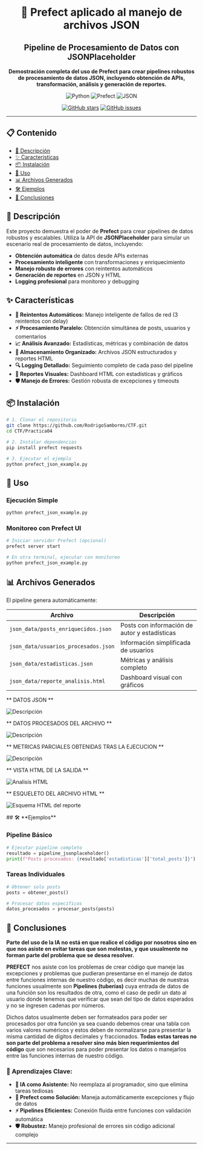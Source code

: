 <div align="center">

# 🚀 **Prefect aplicado al manejo de archivos JSON**

## **Pipeline de Procesamiento de Datos con JSONPlaceholder**

**Demostración completa del uso de Prefect para crear pipelines robustos de procesamiento de datos JSON, incluyendo obtención de APIs, transformación, análisis y generación de reportes.**

![Python](https://img.shields.io/badge/Python-3.8+-blue?style=for-the-badge&logo=python&logoColor=white)
![Prefect](https://img.shields.io/badge/Prefect-2.0+-green?style=for-the-badge&logo=prefect&logoColor=white)
![JSON](https://img.shields.io/badge/JSON-Processing-orange?style=for-the-badge&logo=json&logoColor=white)

[![GitHub stars](https://img.shields.io/github/stars/RodrigoSamborms/CTF)](https://github.com/RodrigoSamborms/CTF/stargazers)
[![GitHub issues](https://img.shields.io/github/issues/RodrigoSamborms/CTF)](https://github.com/RodrigoSamborms/CTF/issues)

</div>

---

## 📋 **Contenido**
- [🎯 Descripción](#-descripción)
- [✨ Características](#-características)
- [📦 Instalación](#-instalación)
- [🚀 Uso](#-uso)
- [📊 Archivos Generados](#-archivos-generados)
- [🛠️ Ejemplos](#️-ejemplos)
- [📝 Conclusiones](#-conclusiones)

## 🎯 **Descripción**

Este proyecto demuestra el poder de **Prefect** para crear pipelines de datos robustos y escalables. Utiliza la API de **JSONPlaceholder** para simular un escenario real de procesamiento de datos, incluyendo:

- **Obtención automática** de datos desde APIs externas
- **Procesamiento inteligente** con transformaciones y enriquecimiento
- **Manejo robusto de errores** con reintentos automáticos
- **Generación de reportes** en JSON y HTML
- **Logging profesional** para monitoreo y debugging

## ✨ **Características**

- **🔄 Reintentos Automáticos:** Manejo inteligente de fallos de red (3 reintentos con delay)
- **⚡ Procesamiento Paralelo:** Obtención simultánea de posts, usuarios y comentarios
- **📈 Análisis Avanzado:** Estadísticas, métricas y combinación de datos
- **💾 Almacenamiento Organizado:** Archivos JSON estructurados y reportes HTML
- **🔍 Logging Detallado:** Seguimiento completo de cada paso del pipeline
- **🎨 Reportes Visuales:** Dashboard HTML con estadísticas y gráficos
- **🛡️ Manejo de Errores:** Gestión robusta de excepciones y timeouts

## 📦 **Instalación**

```bash
# 1. Clonar el repositorio
git clone https://github.com/RodrigoSamborms/CTF.git
cd CTF/Practica04

# 2. Instalar dependencias
pip install prefect requests

# 3. Ejecutar el ejemplo
python prefect_json_example.py
```

## 🚀 **Uso**

### **Ejecución Simple**
```bash
python prefect_json_example.py
```

### **Monitoreo con Prefect UI**
```bash
# Iniciar servidor Prefect (opcional)
prefect server start

# En otra terminal, ejecutar con monitoreo
python prefect_json_example.py
```

## 📊 **Archivos Generados**

El pipeline genera automáticamente:

| Archivo | Descripción |
|---------|-------------|
| `json_data/posts_enriquecidos.json` | Posts con información de autor y estadísticas |
| `json_data/usuarios_procesados.json` | Información simplificada de usuarios |
| `json_data/estadisticas.json` | Métricas y análisis completo |
| `json_data/reporte_analisis.html` | Dashboard visual con gráficos |

** DATOS JSON **

![Descripción](./imagenes/ContArchivoJson.jpg)

** DATOS PROCESADOS DEL ARCHIVO **

![Descripción](./imagenes/ContUsuariosJson.jpg)

** METRICAS PARCIALES OBTENIDAS TRAS LA EJECUCION **

![Descripción](./imagenes/ContResulAnalisis.jpg)

** VISTA HTML DE LA SALIDA **

![Analisis HTML](./imagenes/ReporteHTML.jpg)

** ESQUELETO DEL ARCHIVO HTML  **

![Esquema HTML del reporte](./imagenes/EsquemaReporteHTML.jpg)
</div>
## 🛠️ **Ejemplos**

### **Pipeline Básico**
```python
# Ejecutar pipeline completo
resultado = pipeline_jsonplaceholder()
print(f"Posts procesados: {resultado['estadisticas']['total_posts']}")
```

### **Tareas Individuales**
```python
# Obtener solo posts
posts = obtener_posts()

# Procesar datos específicos  
datos_procesados = procesar_posts(posts)
```

## 📝 **Conclusiones**

**Parte del uso de la IA no está en que realice el código por nosotros sino en que nos asiste en evitar tareas que son molestas, y que usualmente no forman parte del problema que se desea resolver.**

**PREFECT** nos asiste con los problemas de crear código que maneje las excepciones y problemas que pudieran presentarse en el manejo de datos entre funciones internas de nuestro código, es decir muchas de nuestras funciones usualmente son **Pipelines (tuberías)** cuya entrada de datos de una función son los resultados de otra, como el caso de pedir un dato al usuario donde tenemos que verificar que sean del tipo de datos esperados y no se ingresen cadenas por números.

Dichos datos usualmente deben ser formateados para poder ser procesados por otra función ya sea cuando debemos crear una tabla con varios valores numéricos y estos deben de normalizarse para presentar la misma cantidad de dígitos decimales y fraccionados. **Todas estas tareas no son parte del problema a resolver sino más bien requerimientos del código** que son necesarios para poder presentar los datos o manejarlos entre las funciones internas de nuestro código.

### **🎯 Aprendizajes Clave:**
- **🤖 IA como Asistente:** No reemplaza al programador, sino que elimina tareas tediosas
- **🔧 Prefect como Solución:** Maneja automáticamente excepciones y flujo de datos
- **⚡ Pipelines Eficientes:** Conexión fluida entre funciones con validación automática
- **🛡️ Robustez:** Manejo profesional de errores sin código adicional complejo

<div align="center">

---



</div>


